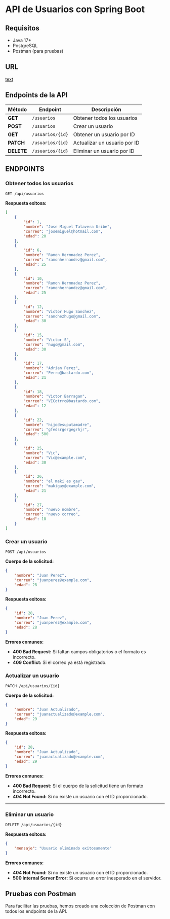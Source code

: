 # API de Usuarios con Spring Boot

## Requisitos
- Java 17+
- PostgreSQL
- Postman (para pruebas)


## URL
  [text](https://crud-2-production.up.railway.app/api/usuarios)


##  Endpoints de la API

| Método  | Endpoint          | Descripción                      |
|---------|------------------|----------------------------------|
| **GET**    | `/usuarios`        | Obtener todos los usuarios     |
| **POST**   | `/usuarios`        | Crear un usuario               |
| **GET**    | `/usuarios/{id}`   | Obtener un usuario por ID      |
| **PATCH**  | `/usuarios/{id}`   | Actualizar un usuario por ID   |
| **DELETE** | `/usuarios/{id}`   | Eliminar un usuario por ID     |

 
  
 ## ENDPOINTS

### **Obtener todos los usuarios**

```http
GET /api/usuarios
```

**Respuesta exitosa:**

```json
[
    {
        "id": 1,
        "nombre": "Jose Miguel Talavera Uribe",
        "correo": "josemiguel@hotmail.com",
        "edad": 20
    },
    {
        "id": 6,
        "nombre": "Ramon Hermnadez Perez",
        "correo": "ramonhernandez@gmail.com",
        "edad": 25
    },
    {
        "id": 10,
        "nombre": "Ramon Hermnadez Perez",
        "correo": "ramonhernandez@gmail.com",
        "edad": 25
    },
    {
        "id": 12,
        "nombre": "Victor Hugo Sanchez",
        "correo": "sanchezhugo@gmail.com",
        "edad": 30
    },
    {
        "id": 15,
        "nombre": "Victor S",
        "correo": "hugo@gmail.com",
        "edad": 30
    },
    {
        "id": 17,
        "nombre": "Adrian Perez",
        "correo": "Perro@bastardo.com",
        "edad": 21
    },
    {
        "id": 18,
        "nombre": "Victor Barragan",
        "correo": "VICotrro@bastardo.com",
        "edad": 12
    },
    {
        "id": 22,
        "nombre": "hijodesuputamadre",
        "correo": "gfedsrgergegrhjr",
        "edad": 500
    },
    {
        "id": 25,
        "nombre": "Vic",
        "correo": "Vic@example.com",
        "edad": 30
    },
    {
        "id": 26,
        "nombre": "el maki es gay",
        "correo": "makigay@example.com",
        "edad": 21
    },
    {
        "id": 27,
        "nombre": "nuevo nombre",
        "correo": "nuevo correo",
        "edad": 18
    }
]
```
### **Crear un usuario**

```http
POST /api/usuarios
```

**Cuerpo de la solicitud:**

```json
{
    "nombre": "Juan Perez",
    "correo": "juanperez@example.com",
    "edad": 28
}
```

**Respuesta exitosa:**

```json
{
    "id": 28,
    "nombre": "Juan Perez",
    "correo": "juanperez@example.com",
    "edad": 28
}
```

**Errores comunes:**

- **400 Bad Request:** Si faltan campos obligatorios o el formato es incorrecto.
- **409 Conflict:** Si el correo ya está registrado.


### **Actualizar un usuario**

```http
PATCH /api/usuarios/{id}
```

**Cuerpo de la solicitud:**

```json
{
    "nombre": "Juan Actualizado",
    "correo": "juanactualizado@example.com",
    "edad": 29
}
```

**Respuesta exitosa:**

```json
{
    "id": 28,
    "nombre": "Juan Actualizado",
    "correo": "juanactualizado@example.com",
    "edad": 29
}
```

**Errores comunes:**

- **400 Bad Request:** Si el cuerpo de la solicitud tiene un formato incorrecto.
- **404 Not Found:** Si no existe un usuario con el ID proporcionado.

---

### **Eliminar un usuario**

```http
DELETE /api/usuarios/{id}
```

**Respuesta exitosa:**

```json
{
    "mensaje": "Usuario eliminado exitosamente"
}
```

**Errores comunes:**

- **404 Not Found:** Si no existe un usuario con el ID proporcionado.
- **500 Internal Server Error:** Si ocurre un error inesperado en el servidor.

## Pruebas con Postman

Para facilitar las pruebas, hemos creado una colección de Postman con todos los endpoints de la API.






   
